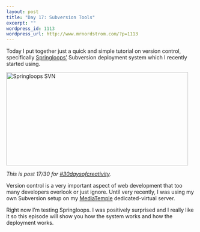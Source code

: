 ```yaml
--- 
layout: post
title: "Day 17: Subversion Tools"
excerpt: ""
wordpress_id: 1113
wordpress_url: http://www.mrnordstrom.com/?p=1113
---
```

<p>Today I put together just a quick and simple tutorial on version control, specifically <a href="http://www.springloops.com/">Springloops&rsquo;</a> Subversion deployment system which I recently started using.</p>
<!--more-->
<img src="http://www.mrnordstrom.com/wp-content/uploads/2010/06/svn.png" alt="Springloops SVN" title="SVN" width="484" height="249" class="alignnone size-full wp-image-1118">
<p><em>This is post 17/30 for <a href="http://30daysofcreativity.com/">#30daysofcreativity</a>.</em></p>
<p>Version control is a very important aspect of web development that too many developers overlook or just ignore. Until very recently, I was using my own Subversion setup on my <a href="http://mediatemple.net/">MediaTemple</a> dedicated-virtual server.</p>
<p>Right now I&rsquo;m testing Springloops. I was positively surprised and I really like it so this episode will show you how the system works and how the deployment works.</p>
